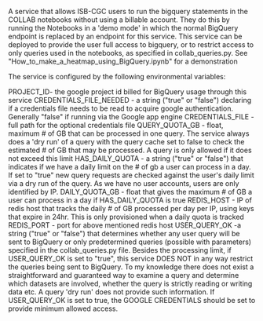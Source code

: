 A service that allows ISB-CGC users to run the bigquery statements in the COLLAB notebooks without using a billable account. 
They do this by running the Notebooks in a 'demo mode' in which the normal BigQuery endpoint is replaced by an endpoint for this service. 
This service can be deployed to provide the user full access to bigquery,
or to restrict access to only queries used in the notebooks, as specified in collab_queries.py. 
See "How_to_make_a_heatmap_using_BigQuery.ipynb" for a demonstration


The service is configured by the following environmental variables:

PROJECT_ID- the google project id billed for BigQuery usage through this service
CREDENTIALS_FILE_NEEDED - a string ("true" or "false") declaring if a credentials file 
needs to be read to acquire google authentication. Generally "false" if running via the Google app engine
CREDENTIALS_FILE - full path for the optional credentials file
QUERY_QUOTA_GB - float, maximum # of GB that can be processed in one query. The service always does a 'dry run' of a query
with the query cache set to false to check the estimated # of GB that may be processed. A query is only allowed 
if it does not exceed this limit
HAS_DAILY_QUOTA - a string ("true" or "false") that indicates if we have a daily limit on
the # of gb a user can process in a day. If set to "true" new query requests are checked against 
the user's daily limit via a dry run of the query. As we have no user accounts, users are only 
identified by IP. 
DAILY_QUOTA_GB - float that gives the maximum # of GB a user can process in a day if HAS_DAILY_QUOTA is true
REDIS_HOST - IP of redis host that tracks the daily # of GB processed per day per IP, using keys that expire in 24hr. 
This is only provisioned when a daily quota is tracked
REDIS_PORT - port for above mentioned redis host
USER_QUERY_OK -a string ("true" or "false") that determines whether any user query will be sent to BigQuery or 
only predetermined queries (possible with parameters) specified in the collab_queries.py file. Besides the processing limit,
if USER_QUERY_OK is set to "true", this service DOES NOT in any way restrict the queries being sent to BigQuery. To my knowledge 
there does not exist a straightforward and guaranteed way to examine a query and determine which datasets are involved, 
whether the query is strictly reading or writing data etc. A query 'dry run' does not provide such information. 
If USER_QUERY_OK is set to true, the GOOGLE CREDENTIALS should be set to provide minimum allowed access.